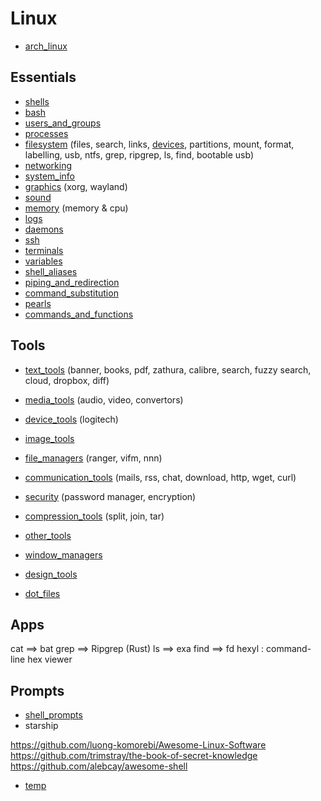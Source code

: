 # Linux

- [arch_linux](./arch_linux/index.md)


## Essentials
- [shells](./shells.md)
- [bash](./bash/index.md)
- [users_and_groups](./users_and_groups.md)
- [processes](./processes.md)
- [filesystem](./filesystem.md) (files, search, links, [devices](devices), partitions, mount, format, labelling, usb, ntfs, grep, ripgrep, ls, find, bootable usb)
- [networking](./networking.md)
- [system_info](./system_info.md)
- [graphics](./linux_graphics.md) (xorg, wayland)
- [sound](./sound.md)
- [memory](./memory.md) (memory & cpu)
- [logs](./logs.md)
- [daemons](./daemons.md)
- [ssh](./ssh.md)
- [terminals](./terminals.md)
- [variables](variables.md)
- [shell_aliases](shell_aliases)
- [piping_and_redirection](piping_and_redirection)
- [command_substitution](command_substitution)
- [pearls](pearls)
- [commands_and_functions](commands_and_functions)


## Tools
- [text_tools](./text_tools.md) (banner, books, pdf, zathura, calibre, search, fuzzy search, cloud, dropbox, diff)
- [media_tools](./media_tools.md) (audio, video, convertors)
- [device_tools](./device_tools.md) (logitech)
- [image_tools](./image_tools.md)
- [file_managers](./file_managers.md) (ranger, vifm, nnn)
- [communication_tools](./communication_tools.md) (mails, rss, chat, download, http, wget, curl)
- [security](./security.md) (password manager, encryption)
- [compression_tools](./compression_tools.md) (split, join, tar)
- [other_tools](./other_tools.md)
- [window_managers](./window_managers.md)
- [design_tools](./design_tools.md)


- [dot_files](./dot_files.md)

## Apps
cat ==> bat
grep ==> Ripgrep (Rust)
ls ==> exa
find ==> fd
hexyl : command-line hex viewer

## Prompts
- [shell_prompts](shell_prompts)
- starship


https://github.com/luong-komorebi/Awesome-Linux-Software
https://github.com/trimstray/the-book-of-secret-knowledge
https://github.com/alebcay/awesome-shell


- [temp](./temp.md)
